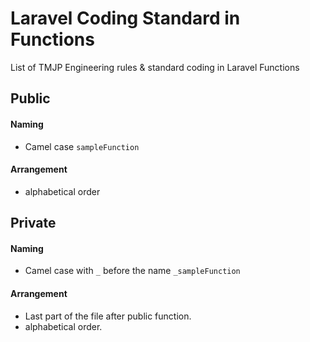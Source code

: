 # Laravel Coding Standard in Functions
List of TMJP Engineering rules &amp; standard coding in Laravel Functions

## Public

#### Naming
- Camel case `sampleFunction`

#### Arrangement
- alphabetical order

## Private

#### Naming
- Camel case with `_` before the name `_sampleFunction`

#### Arrangement
- Last part of the file after public function.
- alphabetical order.
